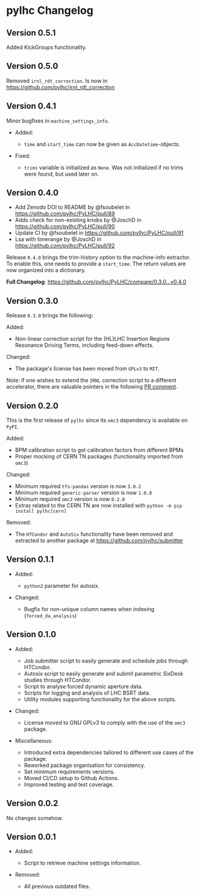 # pylhc Changelog

## Version 0.5.1

Added KickGroups functionality.

## Version 0.5.0

Removed `irnl_rdt_correction`. Is now in https://github.com/pylhc/irnl_rdt_correction

## Version 0.4.1

Minor bugfixes in `machine_settings_info`.

- Added:
  - `time` and `start_time` can now be given as `AccDatetime`-objects.
  
- Fixed:
  - `trims` variable is initialized as `None`. Was not initialized if no 
  trims were found, but used later on.
    

## Version 0.4.0

* Add Zenodo DOI to README by @fsoubelet in https://github.com/pylhc/PyLHC/pull/89
* Adds check for non-existing knobs by @JoschD in https://github.com/pylhc/PyLHC/pull/90
* Update CI by @fsoubelet in https://github.com/pylhc/PyLHC/pull/91
* Lsa with timerange by @JoschD in https://github.com/pylhc/PyLHC/pull/92

Release `0.4.0` brings the trim-history option to the machine-info extractor.
To enable this, one needs to provide a `start_time`.
The return values are now organized into a dictionary.

**Full Changelog**: https://github.com/pylhc/PyLHC/compare/0.3.0...v0.4.0


## Version 0.3.0

Release `0.3.0` brings the following:

Added:
- Non-linear correction script for the (HL)LHC Insertion Regions Resonance Driving Terms, including feed-down effects.

Changed:
- The package's license has been moved from `GPLv3` to `MIT`.

Note: if one wishes to extend the `IRNL` correction script to a different accelerator, 
there are valuable pointers in the following 
[PR comment](https://github.com/pylhc/PyLHC/pull/74#issuecomment-966212021).


## Version 0.2.0

This is the first release of `pylhc` since its `omc3` dependency is available on `PyPI`.

Added:
- BPM calibration script to get calibration factors from different BPMs
- Proper mocking of CERN TN packages (functionality imported from `omc3`)

Changed:
- Minimum required `tfs-pandas` version is now `3.0.2`
- Minimum required `generic-parser` version is now `1.0.8`
- Minimum required `omc3` version is now `0.2.0`
- Extras related to the CERN TN are now installed with `python -m pip install pylhc[cern]`

Removed:
- The `HTCondor` and `AutoSix` functionality have been removed and extracted to another package at https://github.com/pylhc/submitter


## Version 0.1.1

- Added:
    - `python2` parameter for autosix.
  
- Changed:
    - Bugfix for non-unique column names when indexing (`forced_da_analysis`)


## Version 0.1.0

- Added:
    - Job submitter script to easily generate and schedule jobs through HTCondor.
    - Autosix script to easily generate and submit parametric SixDesk studies through HTCondor.
    - Script to analyse forced dynamic aperture data.
    - Scripts for logging and analysis of LHC BSRT data.
    - Utility modules supporting functionality for the above scripts.

- Changed:
    - License moved to GNU GPLv3 to comply with the use of the `omc3` package.

- Miscellaneous:
    - Introduced extra dependencies tailored to different use cases of the package.
    - Reworked package organisation for consistency.
    - Set minimum requirements versions.
    - Moved CI/CD setup to Github Actions.
    - Improved testing and test coverage.


## Version 0.0.2

No changes somehow.


## Version 0.0.1

- Added:
    - Script to retrieve machine settings information.

- Removed:
    - All previous outdated files.
